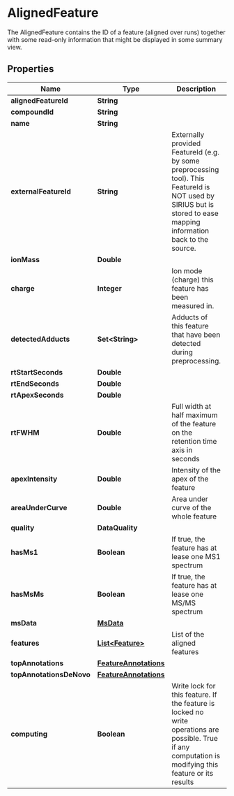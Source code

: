 

# AlignedFeature

The AlignedFeature contains the ID of a feature (aligned over runs) together with some read-only information  that might be displayed in some summary view.

## Properties

| Name | Type | Description | Notes |
|------------ | ------------- | ------------- | -------------|
|**alignedFeatureId** | **String** |  |  [optional] |
|**compoundId** | **String** |  |  [optional] |
|**name** | **String** |  |  [optional] |
|**externalFeatureId** | **String** | Externally provided FeatureId (e.g. by some preprocessing tool).  This FeatureId is NOT used by SIRIUS but is stored to ease mapping information back to the source. |  [optional] |
|**ionMass** | **Double** |  |  [optional] |
|**charge** | **Integer** | Ion mode (charge) this feature has been measured in. |  |
|**detectedAdducts** | **Set&lt;String&gt;** | Adducts of this feature that have been detected during preprocessing. |  |
|**rtStartSeconds** | **Double** |  |  [optional] |
|**rtEndSeconds** | **Double** |  |  [optional] |
|**rtApexSeconds** | **Double** |  |  [optional] |
|**rtFWHM** | **Double** | Full width at half maximum of the feature on the retention time axis in seconds |  [optional] |
|**apexIntensity** | **Double** | Intensity of the apex of the feature |  [optional] |
|**areaUnderCurve** | **Double** | Area under curve of the whole feature |  [optional] |
|**quality** | **DataQuality** |  |  [optional] |
|**hasMs1** | **Boolean** | If true, the feature has at lease one MS1 spectrum |  [optional] |
|**hasMsMs** | **Boolean** | If true, the feature has at lease one MS/MS spectrum |  [optional] |
|**msData** | [**MsData**](MsData.md) |  |  [optional] |
|**features** | [**List&lt;Feature&gt;**](Feature.md) | List of the aligned features |  [optional] |
|**topAnnotations** | [**FeatureAnnotations**](FeatureAnnotations.md) |  |  [optional] |
|**topAnnotationsDeNovo** | [**FeatureAnnotations**](FeatureAnnotations.md) |  |  [optional] |
|**computing** | **Boolean** | Write lock for this feature. If the feature is locked no write operations are possible.  True if any computation is modifying this feature or its results |  [optional] |



